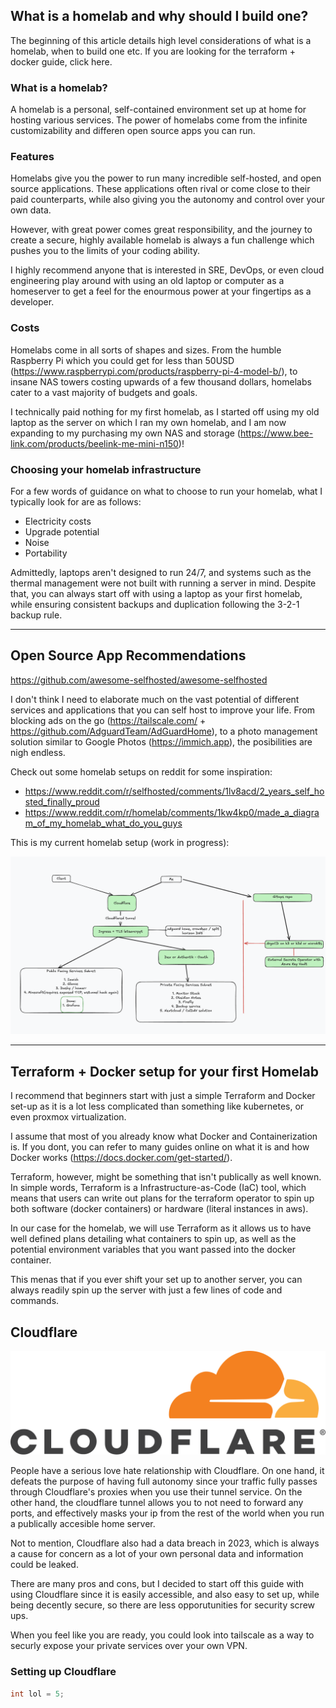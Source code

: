 ## What is a homelab and why should I build one?

The beginning of this article details high level considerations of what is a homelab, when to build one etc. If you are looking for the terraform + docker guide, click here.

### What is a homelab?

A homelab is a personal, self-contained environment set up at home for hosting various services. The power of homelabs come from the infinite customizability and differen open source apps you can run.

### Features

Homelabs give you the power to run many incredible self-hosted, and open source applications. These applications often rival or come close to their paid counterparts, while also giving you the autonomy and control over your own data. 

However, with great power comes great responsibility, and the journey to create a secure, highly available homelab is always a fun challenge which pushes you to the limits of your coding ability.

I highly recommend anyone that is interested in SRE, DevOps, or even cloud engineering play around with using an old laptop or computer as a homeserver to get a feel for the enourmous power at your fingertips as a developer.

### Costs

Homelabs come in all sorts of shapes and sizes. From the humble Raspberry Pi which you could get for less than 50USD (https://www.raspberrypi.com/products/raspberry-pi-4-model-b/), to insane NAS towers costing upwards of a few thousand dollars, homelabs cater to a vast majority of budgets and goals.

I technically paid nothing for my first homelab, as I started off using my old laptop as the server on which I ran my own homelab, and I am now expanding to my purchasing my own NAS and storage (https://www.bee-link.com/products/beelink-me-mini-n150)!

### Choosing your homelab infrastructure
For a few words of guidance on what to choose to run your homelab, what I typically look for are as follows:
- Electricity costs
- Upgrade potential
- Noise 
- Portability

Admittedly, laptops aren't designed to run 24/7, and systems such as the thermal management were not built with running a server in mind. Despite that, you can always start off with using a laptop as your first homelab, while ensuring consistent backups and duplication following the 3-2-1 backup rule.

---

## Open Source App Recommendations

https://github.com/awesome-selfhosted/awesome-selfhosted

I don't think I need to elaborate much on the vast potential of different services and applications that you can self host to improve your life. From blocking ads on the go (https://tailscale.com/ + https://github.com/AdguardTeam/AdGuardHome), to a photo management solution similar to Google Photos (https://immich.app), the posibilities are nigh endless.

Check out some homelab setups on reddit for some inspiration:
- https://www.reddit.com/r/selfhosted/comments/1lv8acd/2_years_self_hosted_finally_proud
- https://www.reddit.com/r/homelab/comments/1kw4kp0/made_a_diagram_of_my_homelab_what_do_you_guys


This is my current homelab setup (work in progress):

![Homelab Diagram](articles/homelab.png)

---

## Terraform + Docker setup for your first Homelab

I recommend that beginners start with just a simple Terraform and Docker set-up as it is a lot less complicated than something like kubernetes, or even proxmox virtualization.

I assume that most of you already know what Docker and Containerization is. If you dont, you can refer to many guides online on what it is and how Docker works (https://docs.docker.com/get-started/).

Terraform, however, might be something that isn't publically as well known. In simple words, Terraform is a Infrastructure-as-Code (IaC) tool, which means that users can write out plans for the terraform operator to spin up both software (docker containers) or hardware (literal instances in aws). 

In our case for the homelab, we will use Terraform as it allows us to have well defined plans detailing what containers to spin up, as well as the potential environment variables that you want passed into the docker container.

This menas that if you ever shift your set up to another server, you can always readily spin up the server with just a few lines of code and commands.

## Cloudflare

![Cloudflare Diagram](articles/cloudflare.png)

People have a serious love hate relationship with Cloudflare. On one hand, it defeats the purpose of having full autonomy since your traffic fully passes through Cloudflare's proxies when you use their tunnel service. On the other hand, the cloudflare tunnel allows you to not need to forward any ports, and effectively masks your ip from the rest of the world when you run a publically accesible home server.

Not to mention, Cloudflare also had a data breach in 2023, which is always a cause for concern as a lot of your own personal data and information could be leaked.

There are many pros and cons, but I decided to start off this guide with using Cloudflare since it is easily accessible, and also easy to set up, while being decently secure, so there are less opporutunities for security screw ups.

When you feel like you are ready, you could look into tailscale as a way to securly expose your private services over your own VPN.

### Setting up Cloudflare


``` C++
int lol = 5;
```